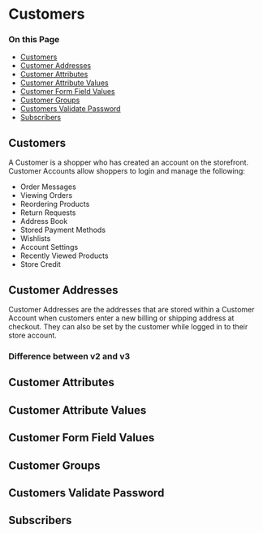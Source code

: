# Customers

<div class="otp" id="no-index">

### On this Page	
- [Customers](#customers)
- [Customer Addresses](#customer-addresses)
- [Customer Attributes](#customer-attributes)
- [Customer Attribute Values](#customer-attribute-values)
- [Customer Form Field Values](#customer-form-field-values)
- [Customer Groups](#customer-groups)
- [Customers Validate Password](#customers-validate-password)
- [Subscribers](#subscribers)

</div>



## Customers

A Customer is a shopper who has created an account on the storefront. Customer Accounts allow shoppers to login and manage the following:

- Order Messages
- Viewing Orders
- Reordering Products
- Return Requests
- Address Book
- Stored Payment Methods
- Wishlists
- Account Settings
- Recently Viewed Products
- Store Credit

## Customer Addresses

Customer Addresses are the addresses that are stored within a Customer Account when customers enter a new billing or shipping address at checkout. They can also be set by the customer while logged in to their store account.

### Difference between v2 and v3



## Customer Attributes

## Customer Attribute Values

## Customer Form Field Values

## Customer Groups

## Customers Validate Password

## Subscribers
